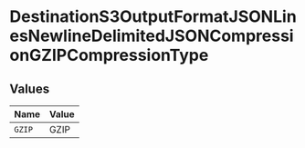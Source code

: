 # DestinationS3OutputFormatJSONLinesNewlineDelimitedJSONCompressionGZIPCompressionType


## Values

| Name   | Value  |
| ------ | ------ |
| `GZIP` | GZIP   |
